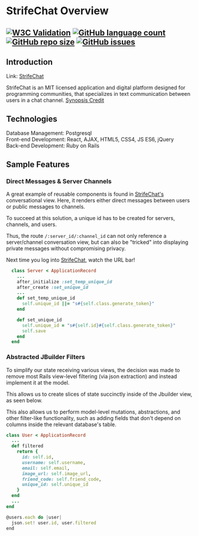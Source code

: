 # StrifeChat Overview
[![W3C Validation](https://img.shields.io/w3c-validation/html?style=for-the-badge&targetUrl=https%3A%2F%2Fstrifechat.herokuapp.com%2F)](https://validator.nu/?doc=https%3A%2F%2Fstrifechat.herokuapp.com%2F) [![GitHub language count](https://img.shields.io/github/languages/count/jessewarren-aa/strifechat?style=for-the-badge)](https://github.com/jessewarren-aa/strifechat/search?l=Ruby) [![GitHub repo size](https://img.shields.io/github/repo-size/jessewarren-aa/strifechat?style=for-the-badge)](https://github.com/jessewarren-aa/strifechat) [![GitHub issues](https://img.shields.io/github/issues/jessewarren-aa/strifechat?style=for-the-badge)](https://github.com/jessewarren-aa/strifechat/issues)
---
## Introduction
Link: [StrifeChat](https://strifechat.herokuapp.com/)  
  
StrifeChat is an MIT licensed application and digital platform designed for programming communities, that specializes in text communication between users in a chat channel. [Synopsis Credit](https://en.wikipedia.org/wiki/Discord_(software))

## Technologies
Database Management: Postgresql  
Front-end Development: React, AJAX, HTML5, CSS4, JS ES6, jQuery  
Back-end Development: Ruby on Rails  

## Sample Features
### Direct Messages & Server Channels

A great example of reusable components is found in [StrifeChat's](https://strifechat.herokuapp.com/) conversational view. Here, it renders either direct messages between users or public messages to channels. 
  
To succeed at this solution, a unique id has to be created for servers, channels, and users.  
  
Thus, the route `/:server_id/:channel_id` can not only reference a server/channel conversation view, but can also be "tricked" into displaying private messages without compromising privacy.  
  
Next time you log into [StrifeChat](https://strifechat.herokuapp.com/), watch the URL bar!

```ruby
  class Server < ApplicationRecord
    ...
    after_initialize :set_temp_unique_id
    after_create :set_unique_id 
    ...
    def set_temp_unique_id
      self.unique_id ||= "s#{self.class.generate_token}"
    end

    def set_unique_id
      self.unique_id = "s#{self.id}#{self.class.generate_token}"
      self.save
    end
  end
```

### Abstracted JBuilder Filters 

To simplify our state receiving various views, the decision was made to remove most Rails view-level filtering (via json extraction) and instead implement it at the model.  
  
This allows us to create slices of state succinctly inside of the Jbuilder view, as seen below.

This also allows us to perform model-level mutations, abstractions, and other filter-like functionality, such as adding fields that don't depend on columns inside the relevant database's table.

```ruby
class User < ApplicationRecord
  ...
  def filtered
    return {
      id: self.id,
      username: self.username,
      email: self.email,
      image_url: self.image_url,
      friend_code: self.friend_code,
      unique_id: self.unique_id
    }
  end
  ...
end
```
  
```javascript
@users.each do |user|
  json.set! user.id, user.filtered
end
```